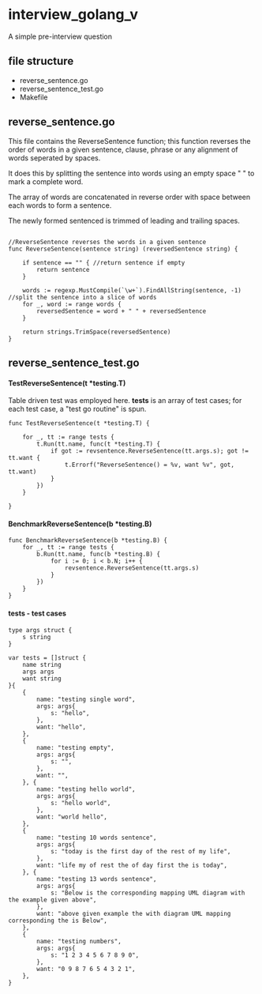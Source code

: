 # interview_golang_v
A simple pre-interview question


## file structure  
- reverse_sentence.go  
- reverse_sentence_test.go
- Makefile

## reverse_sentence.go     

This file contains the ReverseSentence function; this function reverses the order of words in a given sentence, clause, phrase or any alignment of words seperated by spaces.   
  
It does this by splitting the sentence into words using an empty space " " to mark a complete word.   

The array of words are concatenated in reverse order with space between each words to form a sentence.  

The newly formed sentenced is trimmed of leading and trailing spaces.
```

//ReverseSentence reverses the words in a given sentence
func ReverseSentence(sentence string) (reversedSentence string) {

	if sentence == "" { //return sentence if empty
		return sentence
	}

	words := regexp.MustCompile(`\w+`).FindAllString(sentence, -1) //split the sentence into a slice of words
	for _, word := range words {
		reversedSentence = word + " " + reversedSentence
	}

	return strings.TrimSpace(reversedSentence)
}
```

## reverse_sentence_test.go

#### TestReverseSentence(t *testing.T)   

Table driven test was employed here. <b>tests</b> is an array of test cases; for each test case, a "test go routine" is spun.


```
func TestReverseSentence(t *testing.T) {

	for _, tt := range tests {
		t.Run(tt.name, func(t *testing.T) {
			if got := revsentence.ReverseSentence(tt.args.s); got != tt.want {
				t.Errorf("ReverseSentence() = %v, want %v", got, tt.want)
			}
		})
	}

}

```
#### BenchmarkReverseSentence(b *testing.B)
```
func BenchmarkReverseSentence(b *testing.B) {
	for _, tt := range tests {
		b.Run(tt.name, func(b *testing.B) {
			for i := 0; i < b.N; i++ {
				revsentence.ReverseSentence(tt.args.s)
			}
		})
	}
}
```


#### tests - test cases
```
type args struct {
	s string
}

var tests = []struct {
	name string
	args args
	want string
}{
	{
		name: "testing single word",
		args: args{
			s: "hello",
		},
		want: "hello",
	},
	{
		name: "testing empty",
		args: args{
			s: "",
		},
		want: "",
	}, {
		name: "testing hello world",
		args: args{
			s: "hello world",
		},
		want: "world hello",
	},
	{
		name: "testing 10 words sentence",
		args: args{
			s: "today is the first day of the rest of my life",
		},
		want: "life my of rest the of day first the is today",
	}, {
		name: "testing 13 words sentence",
		args: args{
			s: "Below is the corresponding mapping UML diagram with the example given above",
		},
		want: "above given example the with diagram UML mapping corresponding the is Below",
	},
	{
		name: "testing numbers",
		args: args{
			s: "1 2 3 4 5 6 7 8 9 0",
		},
		want: "0 9 8 7 6 5 4 3 2 1",
	},
}
```

